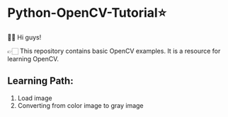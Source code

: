 # Python-OpenCV-Tutorial⭐

👋🏻 Hi guys!

👉🏻 This repository contains basic OpenCV examples. It is a resource for learning OpenCV.

## Learning Path:

1. Load image
2. Converting from color image to gray image
